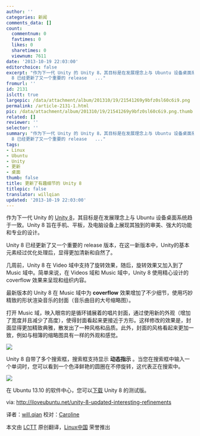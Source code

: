 ```yaml
---
author: ''
categories: 新闻
comments_data: []
count:
  commentnum: 0
  favtimes: 0
  likes: 0
  sharetimes: 0
  viewnum: 7611
date: '2013-10-19 22:03:00'
editorchoice: false
excerpt: "作为下一代 Unity 的 Unity 8，其目标是在发展理念上与 Ubuntu 设备桌面系统趋于一致。Unity 8 旨在手机、平板，及电脑设备上展现其独到的审美、强大的功能和专业的设计。\r\nUnity
  8 已经更新了又一个重要的 release   ..."
fromurl: ''
id: 2131
islctt: true
largepic: /data/attachment/album/201310/19/21541269y9bfz0sl60c6i9.png
permalink: /article-2131-1.html
pic: /data/attachment/album/201310/19/21541269y9bfz0sl60c6i9.png.thumb.jpg
related: []
reviewer: ''
selector: ''
summary: "作为下一代 Unity 的 Unity 8，其目标是在发展理念上与 Ubuntu 设备桌面系统趋于一致。Unity 8 旨在手机、平板，及电脑设备上展现其独到的审美、强大的功能和专业的设计。\r\nUnity
  8 已经更新了又一个重要的 release   ..."
tags:
- Linux
- Ubuntu
- Unity
- 更新
- 桌面
thumb: false
title: 更新了有趣细节的 Unity 8
titlepic: false
translator: willqian
updated: '2013-10-19 22:03:00'
---
```


作为下一代 Unity 的 [Unity 8](https://launchpad.net/unity8)，其目标是在发展理念上与 Ubuntu 设备桌面系统趋于一致。Unity 8 旨在手机、平板，及电脑设备上展现其独到的审美、强大的功能和专业的设计。


Unity 8 已经更新了又一个重要的 release 版本，在这一新版本中，Unity的基本元素经过优化处理后，显得更加清新和自然了。


几周前，Unity 8 在 Video 域中支持了旋转效果，随后，旋转效果又加入到了 Music 域中。简单来说，在 Videos 域和 Music 域中，Unity 8 使用精心设计的 coverflow 效果来呈现和组织内容。


最新版本的 Unity 8 在 Music 域中为 **coverflow** 效果增加了不少细节，使用巧妙精致的形状渲染音乐的封面（音乐曲目的大号缩略图）。


打开 Music 域，映入眼帘的是循环铺展着的唱片封面，通过使用新的外观（增加了宽度并且减少了高度），使得封面看起来更接近于方形。这样修改的效果是，封面显得更加精致典雅，散发出了一种风格和品质。此外，封面的风格看起来更加一致，例如与相簿的缩略图具有一样的外观和感觉。


![](/data/attachment/album/201310/19/21541269y9bfz0sl60c6i9.png) 


Unity 8 自带了多个搜索框，搜索框支持显示 **动态指示** 。当您在搜索框中输入一个单词时，您可以看到一个色泽鲜艳的圆圈在不停旋转，这代表正在搜索中。


 ![](/data/attachment/album/201310/19/2154146z3uuk7ze1g0xxo0.png)


在 Ubuntu 13.10 的软件中心，您可以[下载](apt://unity8) Unity 8 的测试版。


 


via: <http://iloveubuntu.net/unity-8-updated-interesting-refinements>


译者：[will.qian](https://github.com/willqian) 校对：[Caroline](https://github.com/carolinewuyan)


本文由 [LCTT](https://github.com/LCTT/TranslateProject) 原创翻译，[Linux中国](http://linux.cn/) 荣誉推出